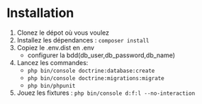 # Installation

1. Clonez le dépot où vous voulez
2. Installez les dépendances : `composer install`
3. Copiez le .env.dist en .env
    - configurer la bdd(db_user,db_password,db_name)
4. Lancez les commandes:
    - `php bin/console doctrine:database:create`
    - `php bin/console doctrine:migrations:migrate`
    - `php bin/phpunit`
5. Jouez les fixtures : `php bin/console d:f:l --no-interaction`
